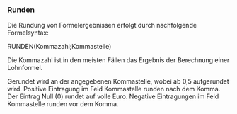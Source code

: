 ### Runden

Die Rundung von Formelergebnissen erfolgt durch nachfolgende Formelsyntax:

RUNDEN(Kommazahl;Kommastelle)

Die Kommazahl ist in den meisten Fällen das Ergebnis der Berechnung einer Lohnformel.

Gerundet wird an der angegebenen Kommastelle, wobei ab 0,5 aufgerundet wird. Positive Eintragung im Feld Kommastelle runden nach dem Komma. Der Eintrag Null (0) rundet auf volle Euro. Negative Eintragungen im Feld Kommastelle runden vor dem Komma.